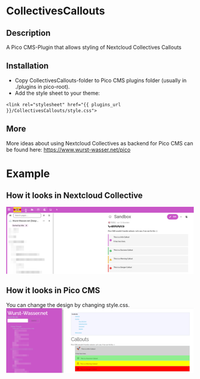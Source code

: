 # CollectivesCallouts
## Description
A Pico CMS-Plugin that allows styling of Nextcloud Collectives Callouts

## Installation
- Copy CollectivesCallouts-folder to Pico CMS plugins folder (usually in ./plugins in pico-root).
- Add the style sheet to your theme:
```
<link rel="stylesheet" href="{{ plugins_url }}/CollectivesCallouts/style.css">  
```

## More
More ideas about using Nextcloud Collectives as backend for Pico CMS can be found here: https://www.wurst-wasser.net/pico

# Example
## How it looks in Nextcloud Collective
![Nextcloud](Callouts_NC.png)

## How it looks in Pico CMS
You can change the design by changing style.css.
![Nextcloud](Callouts_Pico.png)
